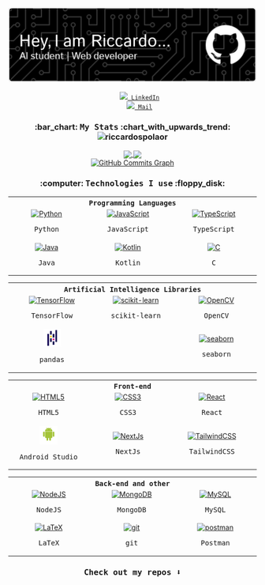 <div align="center">
    <img src="github-header-image.png" />
</div>

<!--
<h2 align="center"><samp>Hi! I am Riccardo, AI student at Bologna University and Web Developer <img height=16 src="https://komarev.com/ghpvc/?username=riccardospolaor&label=Profile%20views&color=0e75b6&style=flat" alt="riccardospolaor" /></samp></h2>
-->
<div align="center">
<code>
    <a href="https://www.linkedin.com/in/riccardospolaor/" title="LinkedIn Profile"><img width="22" src="https://github.com/zumrudu-anka/zumrudu-anka/blob/master/images/linkedin.svg"> LinkedIn</a></code>
<code>
    <a href="mailto:riccardo.spolaor94@gmail.com" title="Mail"><img width="22" src="https://upload.wikimedia.org/wikipedia/commons/8/8c/Gmail_Icon_%282013-2020%29.svg"> Mail</a></code>
</div>

<h3 align="center">
    :bar_chart: <samp>My Stats</samp> :chart_with_upwards_trend:
    <img height=16 src="https://komarev.com/ghpvc/?username=riccardospolaor&label=Profile%20views&color=0e75b6&style=flat" alt="riccardospolaor" />
</h3>

<div align=center>
  <a href="https://github.com/RiccardoSpolaor" title="RiccardoSpolaor's GitHub Stats">
    <img height=175 align="center" src="https://github-readme-stats.vercel.app/api?username=RiccardoSpolaor&show_icons=true&theme=gotham">
  </a>
  <a href="https://github.com/RiccardoSpolaor" title="RiccardoSpolaor's most udsed languages">
  <img height=175 align="center" src="https://github-readme-stats.vercel.app/api/top-langs/?username=RiccardoSpolaor&hide=c%23,powershell,css,html,scss&title_color=2aa889&text_color=99d1ce&icon_color=2bbc8a&bg_color=0c1014&langs_count=8&layout=compact" />
  </a>
</div>
<div align="center">
  <a href="http://www.github.com/RiccardoSpolaor">
    <img height=270 src="https://activity-graph.herokuapp.com/graph?username=RiccardoSpolaor&bg_color=000000&color=98d0cd&line=259076&point=29a587&area=true&hide_border=true" alt="GitHub Commits Graph" />
  </a>
</div>

<h3 align="center"> :computer: <samp>Technologies I use</samp> :floppy_disk: </h3>

<table align="center">
  <tr>
    <th colspan="3"><samp>Programming Languages</samp></th>
  </tr>
  <tr>
    <td width="255">
      <div align="center">
        <a href="https://www.python.org/" target="_blank" rel="noreferrer">
          <img src="https://raw.githubusercontent.com/danielcranney/readme-generator/main/public/icons/skills/python-colored.svg" width="36" height="36" alt="Python"/>
        </a>
        <p align="center"><samp>Python</samp></p>
      </div>
    </td>
    <td width="255">           
      <div align="center">
        <a href="https://developer.mozilla.org/en-US/docs/Web/JavaScript" target="_blank" rel="noreferrer">
          <img src="https://raw.githubusercontent.com/danielcranney/readme-generator/main/public/icons/skills/javascript-colored.svg" width="36" height="36" alt="JavaScript"/>
        </a>
        <p align="center"><samp>JavaScript</samp></p>
      </div>
    </td>
    <td width="255">           
      <div align="center">
        <a href="https://www.typescriptlang.org/" target="_blank" rel="noreferrer">
          <img src="https://raw.githubusercontent.com/danielcranney/readme-generator/main/public/icons/skills/typescript-colored.svg" width="36" height="36" alt="TypeScript"/>
      </a>
        <p align="center"><samp>TypeScript</samp></p>
      </div>
    </td>
  </tr>
  <tr>
    <td width="255">           
      <div align="center">
        <a href="https://www.oracle.com/java/" target="_blank" rel="noreferrer">
          <img src="https://raw.githubusercontent.com/danielcranney/readme-generator/main/public/icons/skills/java-colored.svg" width="36" height="36" alt="Java" />
        </a>
        <p align="center"><samp>Java</samp></p>
      </div>
    </td>
    <td width="255">
      <div align="center">
        <a href="https://kotlinlang.org/" target="_blank" rel="noreferrer">
          <img src="https://raw.githubusercontent.com/danielcranney/readme-generator/main/public/icons/skills/kotlin-colored.svg" width="36" height="36" alt="Kotlin"/>
        </a>
        <p align="center"><samp>Kotlin</samp></p>
      </div>
    </td>
    <td width="255">           
      <div align="center">
        <a href="https://docs.microsoft.com/en-us/cpp/?view=msvc-170" target="_blank" rel="noreferrer">
          <img src="https://raw.githubusercontent.com/danielcranney/readme-generator/main/public/icons/skills/c-colored.svg" width="36" height="36" alt="C" />
        </a>
        <p align="center"><samp>C</samp></p>
      </div>
    </td>
  </tr>
</table>

<table align="center">
  <tr>
    <th colspan="3"><samp>Artificial Intelligence Libraries</samp></th>
  </tr>
  <tr>
    <td width="255">
      <div align="center">
        <a href="https://www.tensorflow.org" target="_blank" rel="noreferrer"> 
          <img src="https://www.vectorlogo.zone/logos/tensorflow/tensorflow-icon.svg" alt="TensorFlow" width="36" height="36"/>
        </a> 
        <p align="center"><samp>TensorFlow</samp></p>
      </div>
    </td>
    <td width="255">           
      <div align="center">
        <a href="https://scikit-learn.org/" target="_blank" rel="noreferrer"> 
          <img src="https://upload.wikimedia.org/wikipedia/commons/0/05/Scikit_learn_logo_small.svg" alt="scikit-learn" width="36" height="36"/>
        </a> 
        <p align="center"><samp>scikit-learn</samp></p>
      </div>
    </td>
    <td width="255">           
      <div align="center">
        <a href="https://opencv.org/" target="_blank" rel="noreferrer"> 
          <img src="https://www.vectorlogo.zone/logos/opencv/opencv-icon.svg" alt="OpenCV" width="36" height="36"/> 
        </a> 
        <p align="center"><samp>OpenCV</samp></p>
      </div>
    </td>
  </tr>
  <tr>
    <td width="255">           
      <div align="center">
        <a href="https://pandas.pydata.org/" target="_blank" rel="noreferrer"> 
          <img src="https://raw.githubusercontent.com/devicons/devicon/2ae2a900d2f041da66e950e4d48052658d850630/icons/pandas/pandas-original.svg" alt="pandas" width="36" height="36"/> 
        </a> 
        <p align="center"><samp>pandas</samp></p>
      </div>
    </td>
    <td width="255" />
    <td width="255">
      <div align="center">
        <a href="https://seaborn.pydata.org/" target="_blank" rel="noreferrer"> 
          <img src="https://seaborn.pydata.org/_images/logo-mark-lightbg.svg" alt="seaborn" width="36" height="36"/>
        </a> 
        <p align="center"><samp>seaborn</samp></p>
      </div>
    </td>
  </tr>
</table>


<table align="center">
  <tr>
    <th colspan="3"><samp>Front-end</samp></th>
  </tr>
  <tr>
    <td width="255">
      <div align="center">
        <a href="https://developer.mozilla.org/en-US/docs/Glossary/HTML5" target="_blank" rel="noreferrer">
         <img src="https://raw.githubusercontent.com/danielcranney/readme-generator/main/public/icons/skills/html5-colored.svg" width="36" height="36" alt="HTML5" />
        </a>
        <p align="center"><samp>HTML5</samp></p>
      </div>
    </td>
    <td width="255">
      <div align="center">
        <a href="https://www.w3.org/TR/CSS/#css" target="_blank" rel="noreferrer">
          <img src="https://raw.githubusercontent.com/danielcranney/readme-generator/main/public/icons/skills/css3-colored.svg" width="36" height="36" alt="CSS3" />
        </a>
        <p align="center"><samp>CSS3</samp></p>
      </div>
    </td>
    <td width="255">
      <div align="center">
        <a href="https://reactjs.org/" target="_blank" rel="noreferrer">
          <img src="https://raw.githubusercontent.com/danielcranney/readme-generator/main/public/icons/skills/react-colored.svg" width="36" height="36" alt="React" />          </a>
        <p align="center"><samp>React</samp></p>
      </div>
    </td>
  </tr>
  <tr>
    <td width="255">
      <div align="center">
        <a href="https://developer.android.com" target="_blank" rel="noreferrer"> 
          <img src="https://raw.githubusercontent.com/devicons/devicon/master/icons/android/android-original-wordmark.svg" alt="android" width="36" height="36"/> 
        </a>
        <p align="center"><samp>Android Studio</samp></p>
      </div>
    </td>  
    <td width="255">
      <div align="center">
        <a href="https://nextjs.org/docs" target="_blank" rel="noreferrer">
          <img src="https://raw.githubusercontent.com/danielcranney/readme-generator/main/public/icons/skills/nextjs-colored.svg" width="36" height="36" alt="NextJs"/>
        </a>
        <p align="center"><samp>NextJs</samp></p>
      </div>
    </td>
    <td width="255">
      <div align="center">
         <a href="https://tailwindcss.com/" target="_blank" rel="noreferrer"><img src="https://raw.githubusercontent.com/danielcranney/readme-generator/main/public/icons/skills/tailwindcss-colored.svg" width="36" height="36" alt="TailwindCSS" />
         </a>
        <p align="center"><samp>TailwindCSS</samp></p>
      </div>
    </td>
  </tr>
</table>

<table align="center">
  <tr>
    <th colspan="3"><samp>Back-end and other</samp></th>
  </tr>
  <tr>
    <td width="255">
      <div align="center">
        <a href="https://nodejs.org/en/" target="_blank" rel="noreferrer">
          <img src="https://raw.githubusercontent.com/danielcranney/readme-generator/main/public/icons/skills/nodejs-colored.svg" width="36" height="36" alt="NodeJS"/>
        </a>
        <p align="center"><samp>NodeJS</samp></p>
      </div>
    </td>
    <td width="255">
      <div align="center">
        <a href="https://www.mongodb.com/" target="_blank" rel="noreferrer">
          <img src="https://raw.githubusercontent.com/danielcranney/readme-generator/main/public/icons/skills/mongodb-colored.svg" width="36" height="36" alt="MongoDB"/>
        </a>
        <p align="center"><samp>MongoDB</samp></p>
      </div>
    </td>
    <td width="255">
      <div align="center">
        <a href="https://www.mysql.com/" target="_blank" rel="noreferrer">
          <img src="https://raw.githubusercontent.com/danielcranney/readme-generator/main/public/icons/skills/mysql-colored.svg" width="36" height="36" alt="MySQL"/>
        </a>
        <p align="center"><samp>MySQL</samp></p>
      </div>
    </td>
  </tr>
  <tr>
    <td width="255">
      <div align="center">
        <a href="https://www.latex-project.org/" target="_blank" rel="noreferrer">
          <img src="https://www.pdfa.org/wp-content/uploads/2021/01/latex-wpv_x200.png" width="36" height="36" alt="LaTeX"/>
        </a>
        <p align="center"><samp>LaTeX</samp></p>
      </div>
    </td>
    <td width="255">
      <div align="center">
        <a href="https://git-scm.com/" target="_blank" rel="noreferrer"> 
          <img src="https://www.vectorlogo.zone/logos/git-scm/git-scm-icon.svg" alt="git" width="36" height="36"/> 
        </a> 
        <p align="center"><samp>git</samp></p>
      </div>
    </td>
    <td width="255">
      <div align="center">
        <a href="https://postman.com" target="_blank" rel="noreferrer"> 
          <img src="https://www.vectorlogo.zone/logos/getpostman/getpostman-icon.svg" alt="postman" width="36" height="36"/> 
        </a>  
        <p align="center"><samp>Postman</samp></p>
      </div>
    </td>
  </tr>
</table>

<h3 align="center"><samp>Check out my repos ⬇️</samp></h3>
